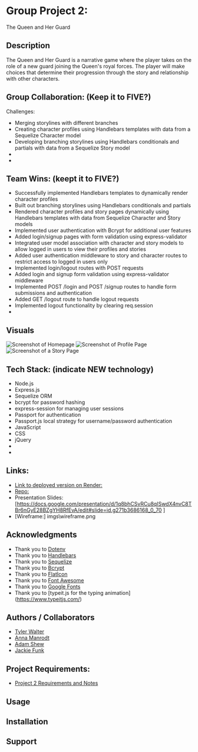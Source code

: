 # Group Project 2:  
The Queen and Her Guard

## Description
The Queen and Her Guard is a narrative game where the player takes on the role of a new guard joining the Queen's royal forces. The player will make choices that determine their progression through the story and relationship with other characters.

## Group Collaboration: (Keep it to FIVE?)
Challenges:
- Merging storylines with different branches
- Creating character profiles using Handlebars templates with data from a Sequelize Character model
- Developing branching storylines using Handlebars conditionals and partials with data from a Sequelize Story model
- 
- 

## Team Wins: (keept it to FIVE?)
- Successfully implemented Handlebars templates to dynamically render character profiles
- Built out branching storylines using Handlebars conditionals and partials
- Rendered character profiles and story pages dynamically using Handlebars templates with data from Sequelize Character and Story models
- Implemented user authentication with Bcrypt for additional user features
- Added login/signup pages with form validation using express-validator
- Integrated user model association with character and story models to allow logged in users to view their profiles and stories
- Added user authentication middleware to story and character routes to restrict access to logged in users only
- Implemented login/logout routes with POST requests
- Added login and signup form validation using express-validator middleware
- Implemented POST /login and POST /signup routes to handle form submissions and authentication
- Added GET /logout route to handle logout requests
- Implemented logout functionality by clearing req.session
- 

## Visuals
![Screenshot of Homepage](imgs\readmeimgs\homepage.png)
![Screenshot of Profile Page](imgs\readmeimgs\homepage.png)
![Screenshot of a Story Page](imgs\readmeimgs\homepage.png)

## Tech Stack: (indicate NEW technology)
- Node.js
- Express.js
- Sequelize ORM
- bcrypt for password hashing
- express-session for managing user sessions
- Passport for authentication
- Passport.js local strategy for username/password authentication
- JavaScript
- CSS
- jQuery
- 
- 
## Links:
- [Link to deployed version on Render:](https://choose-your-adventure-qxmy.onrender.com/)
- [Repo:](https://github.com/TyWalter/choose-your-adventure)
- Presentation Slides: [https://docs.google.com/presentation/d/1q8bhCSvRCu8qISwdX4nvC8TBr6nGyE28BZgYH8RfEvA/edit#slide=id.g271b3686168_0_70 ]
- [Wireframe:] imgs\wireframe.png

## Acknowledgments
* Thank you to [Dotenv](https://www.npmjs.com/package/dotenv)
* Thank you to [Handlebars](https://handlebarsjs.com/)
* Thank you to [Sequelize](https://www.npmjs.com/package/sequelize)
* Thank you to [Bcrypt](https://www.npmjs.com/package/bcrypt)
* Thank you to [FlatIcon](https://www.flaticon.com/)
* Thank you to [Font Awesome](https://fontawesome.com/)
* Thank you to [Google Fonts](https://fonts.google.com/)
*  Thank you to [typeit.js for the typing animation] (https://www.typeitjs.com/)

## Authors / Collaborators
* [Tyler Walter](https://github.com/TyWalter)
* [Anna Manrodt](https://github.com/AnnaManrodt)
* [Adam Shew](https://github.com/Adam-Shew)
* [Jackie Funk](https://github.com/JKrech01)

## Project Requirements:
- [Project 2 Requirements and Notes](https://docs.google.com/document/d/1fJ2dYtbmMBDxmZlDZ3rP0PYQKk4UAzI7jzBZD0HVC4w/edit)

## Usage
## Installation
## Support
